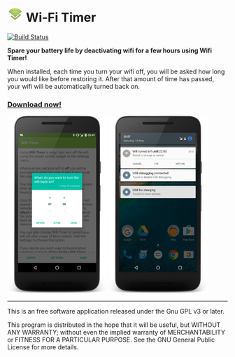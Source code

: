 ![](graphics/ldpi/icon.png) Wi-Fi Timer
==========================================
[![Build Status](https://travis-ci.org/laurentsebag/android-wifi-timer.svg?branch=master)](https://travis-ci.org/laurentsebag/android-wifi-timer)

__Spare your battery life by deactivating wifi for a few hours using Wifi
Timer!__

When installed, each time you turn your wifi off, you will be asked how
long you would like before restoring it. After that amount of time has
passed, your wifi will be automatically turned back on.

### [Download now!](https://play.google.com/store/apps/details?id=org.laurentsebag.wifitimer)

<img src="graphics/screenshots/en/wifi-timer_dialog.png" width="45%">
<img src="graphics/screenshots/en/wifi-timer_notification.png" width="45%">

-------------------------------------------------------------------------------

This is an free software application released under the Gnu GPL v3 or later.

This program is distributed in the hope that it will be useful, but WITHOUT
ANY WARRANTY; without even the implied warranty of MERCHANTABILITY or FITNESS
FOR A PARTICULAR PURPOSE. See the GNU General Public License for more details.
